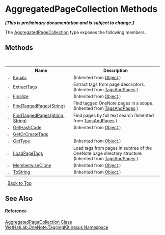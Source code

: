 # AggregatedPageCollection Methods
 _**\[This is preliminary documentation and is subject to change.\]**_

The <a href="0df442d7-ee20-6a1d-360b-86bb79fd8f2a">AggregatedPageCollection</a> type exposes the following members.


## Methods
&nbsp;<table><tr><th></th><th>Name</th><th>Description</th></tr><tr><td>![Public method](media/pubmethod.gif "Public method")</td><td><a href="http://msdn2.microsoft.com/en-us/library/bsc2ak47" target="_blank">Equals</a></td><td> (Inherited from <a href="http://msdn2.microsoft.com/en-us/library/e5kfa45b" target="_blank">Object</a>.)</td></tr><tr><td>![Protected method](media/protmethod.gif "Protected method")</td><td><a href="b102ec25-2df2-70e4-396e-e2f2db35c94a">ExtractTags</a></td><td>
Extract tags from page descriptors.
 (Inherited from <a href="55690233-0343-b962-e73d-0385d0bc7865">TagsAndPages</a>.)</td></tr><tr><td>![Protected method](media/protmethod.gif "Protected method")</td><td><a href="http://msdn2.microsoft.com/en-us/library/4k87zsw7" target="_blank">Finalize</a></td><td> (Inherited from <a href="http://msdn2.microsoft.com/en-us/library/e5kfa45b" target="_blank">Object</a>.)</td></tr><tr><td>![Protected method](media/protmethod.gif "Protected method")</td><td><a href="237240c6-6264-fca9-cb48-30717d16232f">FindTaggedPages(String)</a></td><td>
Find tagged OneNote pages in a scope.
 (Inherited from <a href="55690233-0343-b962-e73d-0385d0bc7865">TagsAndPages</a>.)</td></tr><tr><td>![Protected method](media/protmethod.gif "Protected method")</td><td><a href="aa4818db-9b9d-c820-8334-c96a71c2a2b4">FindTaggedPages(String, String)</a></td><td>
Find pages by full text search
 (Inherited from <a href="55690233-0343-b962-e73d-0385d0bc7865">TagsAndPages</a>.)</td></tr><tr><td>![Public method](media/pubmethod.gif "Public method")</td><td><a href="http://msdn2.microsoft.com/en-us/library/zdee4b3y" target="_blank">GetHashCode</a></td><td> (Inherited from <a href="http://msdn2.microsoft.com/en-us/library/e5kfa45b" target="_blank">Object</a>.)</td></tr><tr><td>![Protected method](media/protmethod.gif "Protected method")</td><td><a href="eedd8093-1e9c-e830-4efd-4366e2319807">GetOrCreateTags</a></td><td /></tr><tr><td>![Public method](media/pubmethod.gif "Public method")</td><td><a href="http://msdn2.microsoft.com/en-us/library/dfwy45w9" target="_blank">GetType</a></td><td> (Inherited from <a href="http://msdn2.microsoft.com/en-us/library/e5kfa45b" target="_blank">Object</a>.)</td></tr><tr><td>![Protected method](media/protmethod.gif "Protected method")</td><td><a href="b802a68e-5fa3-3ede-b373-27ff320361e6">LoadPageTags</a></td><td>
Load tags from pages in subtree of the OneNote page directory structure.
 (Inherited from <a href="55690233-0343-b962-e73d-0385d0bc7865">TagsAndPages</a>.)</td></tr><tr><td>![Protected method](media/protmethod.gif "Protected method")</td><td><a href="http://msdn2.microsoft.com/en-us/library/57ctke0a" target="_blank">MemberwiseClone</a></td><td> (Inherited from <a href="http://msdn2.microsoft.com/en-us/library/e5kfa45b" target="_blank">Object</a>.)</td></tr><tr><td>![Public method](media/pubmethod.gif "Public method")</td><td><a href="http://msdn2.microsoft.com/en-us/library/7bxwbwt2" target="_blank">ToString</a></td><td> (Inherited from <a href="http://msdn2.microsoft.com/en-us/library/e5kfa45b" target="_blank">Object</a>.)</td></tr></table>&nbsp;
<a href="#aggregatedpagecollection-methods">Back to Top</a>

## See Also


#### Reference
<a href="0df442d7-ee20-6a1d-360b-86bb79fd8f2a">AggregatedPageCollection Class</a><br /><a href="40d5f0b3-010c-8e93-8fd5-176a37ec6237">WetHatLab.OneNote.TaggingKit.nexus Namespace</a><br />